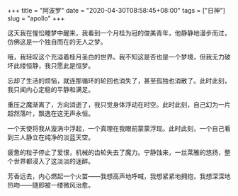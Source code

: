 +++
title = "阿波罗"
date = "2020-04-30T08:58:45+08:00"
tags = ["日神"]
slug = "apollo"
+++

这天我在惺忪睡梦中醒来，我看到一个月桂为冠的俊美青年，他静静地漫步而过，仿佛这是一个独自而在的无人之梦。

哦，我轻叹这个充溢着桂月圣白的世界。我不知这是否也是一个梦境，但我无力破坏此缕恒静，我只愿此是恒梦。

忘却了生活的烦恼，就连那循环的轮回也消失了，甚至孤独也消散了。此时此刻，我只闻内心定稳的平静和满足。

重压之魔渐离了，方向消逝了，我只觉身体浮动在时空。此时此刻，自己幻为一片超然落叶，飘逸在这无声永恒。

一个天使将我从漩涡中浮起，一个真理在我眼前蒙蒙浮现。此时此刻，一个自己看到三人静立在纯净的淡蓝天空。

疲惫的粒子停止了爱恨，机械的齿轮失去了魔力。宁静蚀来，一丝莱雅的悠扬，整个世界都浸入了这淡淡的迷醉。

芳香远去，内心燃起一个火苗——我想高声地呼喊，我想紧紧地拥抱，我想深深地热吻——随即被一缕微风治愈。

